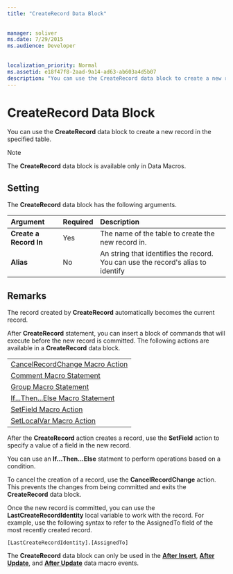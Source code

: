 ```yaml
---
title: "CreateRecord Data Block"
  
  
manager: soliver
ms.date: 7/29/2015
ms.audience: Developer
 
  
localization_priority: Normal
ms.assetid: e18f47f8-2aad-9a14-ad63-ab603a4d5b07
description: "You can use the CreateRecord data block to create a new record in the specified table."
---
```


# CreateRecord Data Block

You can use the **CreateRecord** data block to create a new record in the specified table. 
  
> [!NOTE]
> The **CreateRecord** data block is available only in Data Macros. 
  
## Setting

The **CreateRecord** data block has the following arguments. 
  
|**Argument**|**Required**|**Description**|
|:-----|:-----|:-----|
|**Create a Record In** <br/> |Yes  <br/> |The name of the table to create the new record in.  <br/> |
|**Alias** <br/> |No  <br/> |An string that identifies the record. You can use the record's alias to identify  <br/> |
   
## Remarks

The record created by **CreateRecord** automatically becomes the current record. 
  
After **CreateRecord** statement, you can insert a block of commands that will execute before the new record is committed. The following actions are available in a **CreateRecord** data block. 
  
||
|:-----|
|[CancelRecordChange Macro Action](cancelrecordchange-macro-action.md) <br/> |
|[Comment Macro Statement](comment-macro-statement.md) <br/> |
|[Group Macro Statement](group-macro-statement.md) <br/> |
|[If...Then...Else Macro Statement](ifthenelse-macro-block.md) <br/> |
|[SetField Macro Action](setfield-macro-action.md) <br/> |
|[SetLocalVar Macro Action](setlocalvar-macro-action.md) <br/> |
   
After the **CreateRecord** action creates a record, use the **SetField** action to specify a value of a field in the new record. 
  
You can use an **If...Then...Else** statment to perform operations based on a condition. 
  
To cancel the creation of a record, use the **CancelRecordChange** action. This prevents the changes from being committed and exits the **CreateRecord** data block. 
  
Once the new record is committed, you can use the **LastCreateRecordIdentity** local variable to work with the record. For example, use the following syntax to refer to the AssignedTo field of the most recently created record. 
  
```
[LastCreateRecordIdentity].[AssignedTo]
```

The **CreateRecord** data block can only be used in the **[After Insert](after-insert-macro-event.md)**, **[After Update](after-update-macro-event.md)**, and **[After Update](after-update-macro-event.md)** data macro events. 
  

